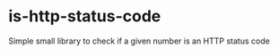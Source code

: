 is-http-status-code
===================

Simple small library to check if a given number is an HTTP status code